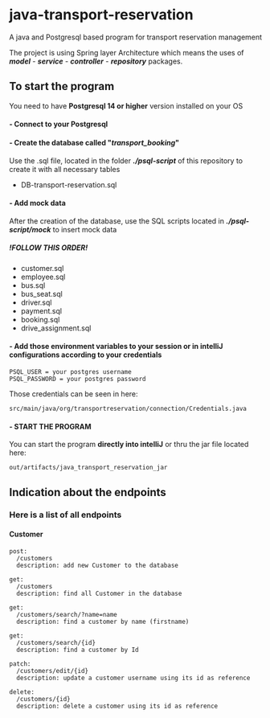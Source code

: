 # java-transport-reservation

A java and Postgresql based program for transport reservation management

The project is using Spring layer Architecture which means the uses of _**model**_ - _**service**_ - _**controller**_ - _**repository**_ packages.

## To start the program
You need to have **Postgresql 14 or higher** version installed on your OS

#### - Connect to your Postgresql

#### - Create the database called "_**transport_booking**_"

Use the .sql file, located in the folder _**./psql-script**_ of this repository to create it with all necessary tables
- DB-transport-reservation.sql 

#### - Add mock data
After the creation of the database, use the SQL scripts located in _**./psql-script/mock**_ to insert mock data

##### !FOLLOW THIS ORDER!

- customer.sql
- employee.sql
- bus.sql
- bus_seat.sql
- driver.sql
- payment.sql
- booking.sql
- drive_assignment.sql

#### - Add those environment variables to your session or in intelliJ configurations according to your credentials

```
PSQL_USER = your postgres username
PSQL_PASSWORD = your postgres password
```

Those credentials can be seen in here:
```
src/main/java/org/transportreservation/connection/Credentials.java
```

#### - START THE PROGRAM
You can start the program **directly into intelliJ** or thru the jar file located here:
```
out/artifacts/java_transport_reservation_jar
```

## Indication about the endpoints
### Here is a list of all endpoints

#### Customer
```
post: 
  /customers
  description: add new Customer to the database

get: 
  /customers
  description: find all Customer in the database

get: 
  /customers/search/?name=name
  description: find a customer by name (firstname)

get: 
  /customers/search/{id}
  description: find a customer by Id

patch: 
  /customers/edit/{id}
  description: update a customer username using its id as reference

delete: 
  /customers/{id}
  description: delete a customer using its id as reference
```
